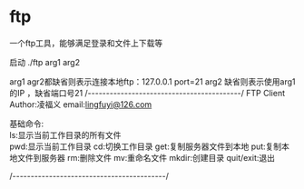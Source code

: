 # ftp
一个ftp工具，能够满足登录和文件上下载等

启动 ./ftp arg1 arg2

arg1 agr2都缺省则表示连接本地ftp：127.0.0.1 port=21
arg2 缺省则表示使用arg1的IP ，缺省端口号21
/------------------------------------------/
FTP   Client
Author:凌福义
email:lingfuyi@126.com

基础命令:	
ls:显示当前工作目录的所有文件  
pwd:显示当前工作目录
cd:切换工作目录
get:复制服务器文件到本地
put:复制本地文件到服务器
rm:删除文件
mv:重命名文件
mkdir:创建目录
quit/exit:退出

/------------------------------------------/
